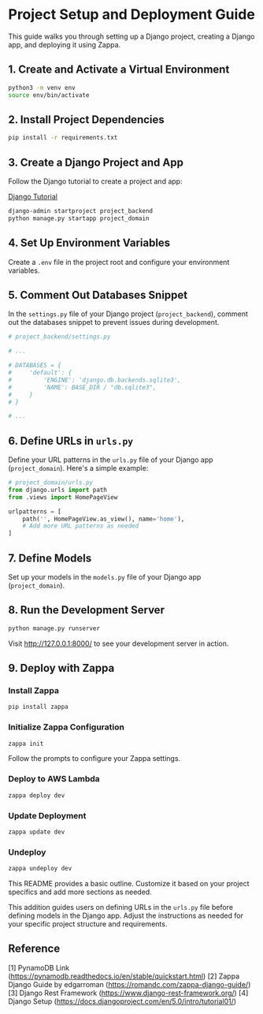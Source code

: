 # Project Setup and Deployment Guide

This guide walks you through setting up a Django project, creating a Django app, and deploying it using Zappa.

## 1. Create and Activate a Virtual Environment

```bash
python3 -m venv env
source env/bin/activate
```

## 2. Install Project Dependencies

```bash
pip install -r requirements.txt
```

## 3. Create a Django Project and App

Follow the Django tutorial to create a project and app:

[Django Tutorial](https://docs.djangoproject.com/en/5.0/intro/tutorial01/)

```bash
django-admin startproject project_backend
python manage.py startapp project_domain
```

## 4. Set Up Environment Variables

Create a `.env` file in the project root and configure your environment variables.

## 5. Comment Out Databases Snippet

In the `settings.py` file of your Django project (`project_backend`), comment out the databases snippet to prevent issues during development.

```python
# project_backend/settings.py

# ...

# DATABASES = {
#     'default': {
#         'ENGINE': 'django.db.backends.sqlite3',
#         'NAME': BASE_DIR / "db.sqlite3",
#     }
# }

# ...
```

## 6. Define URLs in `urls.py`

Define your URL patterns in the `urls.py` file of your Django app (`project_domain`). Here's a simple example:

```python
# project_domain/urls.py
from django.urls import path
from .views import HomePageView

urlpatterns = [
    path('', HomePageView.as_view(), name='home'),
    # Add more URL patterns as needed
]
```

## 7. Define Models

Set up your models in the `models.py` file of your Django app (`project_domain`).

## 8. Run the Development Server

```bash
python manage.py runserver
```

Visit http://127.0.0.1:8000/ to see your development server in action.

## 9. Deploy with Zappa

### Install Zappa

```bash
pip install zappa
```

### Initialize Zappa Configuration

```bash
zappa init
```

Follow the prompts to configure your Zappa settings.

### Deploy to AWS Lambda

```bash
zappa deploy dev
```

### Update Deployment

```bash
zappa update dev
```

### Undeploy

```bash
zappa undeploy dev
```

This README provides a basic outline. Customize it based on your project specifics and add more sections as needed.


This addition guides users on defining URLs in the `urls.py` file before defining models in the Django app. Adjust the instructions as needed for your specific project structure and requirements.


## Reference
[1] PynamoDB Link (https://pynamodb.readthedocs.io/en/stable/quickstart.html)
[2] Zappa Django Guide by edgarroman (https://romandc.com/zappa-django-guide/)
[3] Django Rest Framework (https://www.django-rest-framework.org/)
[4] Django Setup (https://docs.djangoproject.com/en/5.0/intro/tutorial01/)